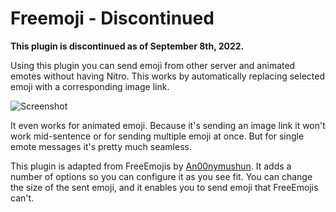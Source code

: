 # Freemoji - Discontinued

**This plugin is discontinued as of September 8th, 2022.**

Using this plugin you can send emoji from other server and animated emotes without having Nitro. This works by automatically replacing selected emoji with a corresponding image link.

![Screenshot](https://raw.githubusercontent.com/QbDesu/BetterDiscordAddons/potato/Plugins/Freemoji/_meta/preview.gif)

It even works for animated emoji. Because it's sending an image link it won't work mid-sentence or for sending multiple emoji at once. But for single emote messages it's pretty much seamless.

This plugin is adapted from FreeEmojis by [An00nymushun](https://github.com/An00nymushun). It adds a number of options so you can configure it as you see fit. You can change the size of the sent emoji, and it enables you to send emoji that FreeEmojis can't.

